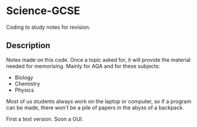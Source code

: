 # Science-GCSE
Coding to study notes for revision.

## Description

Notes made on this code. Once a topic asked for, it will provide the material needed for memorising. Mainly for AQA and for these subjects:
- Biology
- Chemistry
- Physics

Most of us students always work on the laptop or computer, so if a program can be made, there won't be a pile of papers in the abyss of a backpack.

First a text version. Soon a GUI.
